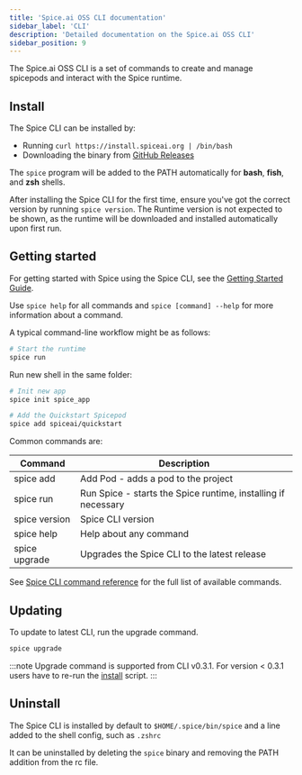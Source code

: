 ```yaml
---
title: 'Spice.ai OSS CLI documentation'
sidebar_label: 'CLI'
description: 'Detailed documentation on the Spice.ai OSS CLI'
sidebar_position: 9
---
```


The Spice.ai OSS CLI is a set of commands to create and manage spicepods and interact with the Spice runtime.

## Install

The Spice CLI can be installed by:

- Running `curl https://install.spiceai.org | /bin/bash`
- Downloading the binary from [GitHub Releases](https://github.com/spiceai/spiceai/releases)

The `spice` program will be added to the PATH automatically for **bash**, **fish**, and **zsh** shells.

After installing the Spice CLI for the first time, ensure you've got the correct version by running `spice version`. The Runtime version is not expected to be shown, as the runtime will be downloaded and installed automatically upon first run.

## Getting started

For getting started with Spice using the Spice CLI, see the [Getting Started Guide](/getting-started).

Use `spice help` for all commands and `spice [command] --help` for more information about a command.

A typical command-line workflow might be as follows:

```bash
# Start the runtime
spice run
```

Run new shell in the same folder:

```bash
# Init new app
spice init spice_app

# Add the Quickstart Spicepod
spice add spiceai/quickstart

```

Common commands are:

| Command       | Description                                                   |
| ------------- | ------------------------------------------------------------- |
| spice add     | Add Pod - adds a pod to the project                           |
| spice run     | Run Spice - starts the Spice runtime, installing if necessary |
| spice version | Spice CLI version                                             |
| spice help    | Help about any command                                        |
| spice upgrade | Upgrades the Spice CLI to the latest release                  |

See [Spice CLI command reference](/cli/reference) for the full list of available commands.

## Updating

To update to latest CLI, run the upgrade command.

```bash
spice upgrade
```

:::note
Upgrade command is supported from CLI v0.3.1. For version < 0.3.1 users have to re-run the [install](/cli#install) script.
:::

## Uninstall

The Spice CLI is installed by default to `$HOME/.spice/bin/spice` and a line added to the shell config, such as `.zshrc`

It can be uninstalled by deleting the `spice` binary and removing the PATH addition from the rc file.
